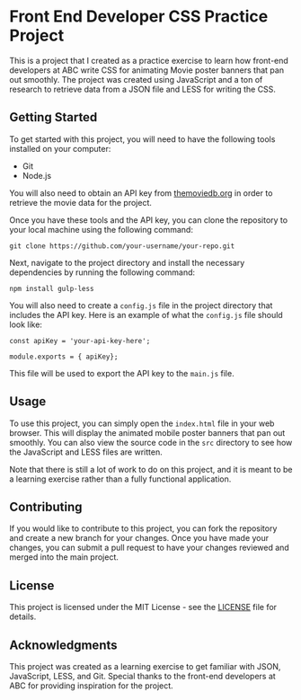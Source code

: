 # Front End Developer CSS Practice Project

This is a project that I created as a practice exercise to learn how front-end developers at ABC write CSS for animating Movie poster banners that pan out smoothly. The project was created using JavaScript and a ton of research to retrieve data from a JSON file and LESS for writing the CSS.

## Getting Started

To get started with this project, you will need to have the following tools installed on your computer:

- Git
- Node.js

You will also need to obtain an API key from [themoviedb.org](https://api.themoviedb.org/3) in order to retrieve the movie data for the project.

Once you have these tools and the API key, you can clone the repository to your local machine using the following command:

```
git clone https://github.com/your-username/your-repo.git
```


Next, navigate to the project directory and install the necessary dependencies by running the following command:

```
npm install gulp-less
```

You will also need to create a `config.js` file in the project directory that includes the API key. Here is an example of what the `config.js` file should look like:

```
const apiKey = 'your-api-key-here';

module.exports = { apiKey};
```


This file will be used to export the API key to the `main.js` file.

## Usage

To use this project, you can simply open the `index.html` file in your web browser. This will display the animated mobile poster banners that pan out smoothly. You can also view the source code in the `src` directory to see how the JavaScript and LESS files are written.

Note that there is still a lot of work to do on this project, and it is meant to be a learning exercise rather than a fully functional application.

## Contributing

If you would like to contribute to this project, you can fork the repository and create a new branch for your changes. Once you have made your changes, you can submit a pull request to have your changes reviewed and merged into the main project.

## License

This project is licensed under the MIT License - see the [LICENSE](LICENSE) file for details.

## Acknowledgments

This project was created as a learning exercise to get familiar with JSON, JavaScript, LESS, and Git. Special thanks to the front-end developers at ABC for providing inspiration for the project.
